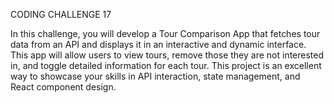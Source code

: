 CODING CHALLENGE 17


In this challenge, you will develop a Tour Comparison App that fetches tour data from an API and displays it in an interactive and dynamic interface. This app will allow users to view tours, remove those they are not interested in, and toggle detailed information for each tour. This project is an excellent way to showcase your skills in API interaction, state management, and React component design.